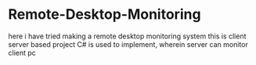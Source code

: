 # Remote-Desktop-Monitoring
here i have tried making a remote desktop monitoring system
this is client server based project 
C# is used to implement, wherein server can monitor client pc 
